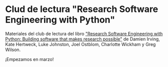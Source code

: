 # Clud de lectura "Research Software Engineering with Python" 

Materiales del club de lectura del libro ["Research Software Engineering with Python: Building software that makes research possible"](https://merely-useful.tech/py-rse/) de Damien Irving, Kate Hertweck, Luke Johnston, Joel Ostblom, Charlotte Wickham y Greg Wilson.

¡Empezamos en marzo!
